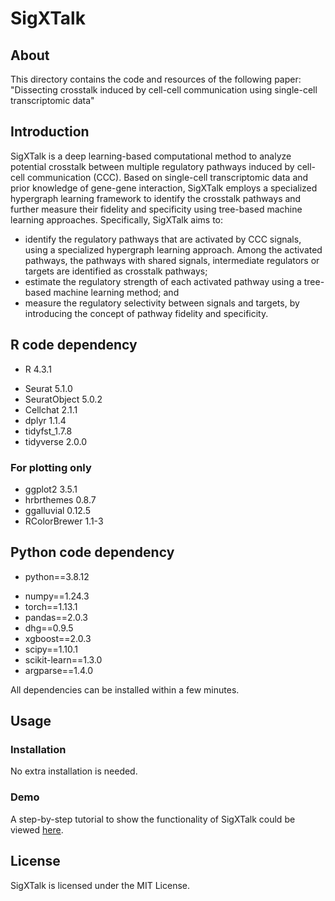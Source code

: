 # SigXTalk
## About
This directory contains the code and resources of the following paper:
"Dissecting crosstalk induced by cell-cell communication using single-cell transcriptomic data"

## Introduction
SigXTalk is a deep learning-based computational method to analyze potential crosstalk between multiple regulatory pathways induced by cell-cell communication (CCC). Based on single-cell transcriptomic data and prior knowledge of gene-gene interaction, SigXTalk employs a specialized hypergraph learning framework to identify the crosstalk pathways and further measure their fidelity and specificity using tree-based machine learning approaches. Specifically, SigXTalk aims to:
-	identify the regulatory pathways that are activated by CCC signals, using a specialized hypergraph learning approach. Among the activated pathways, the pathways with shared signals, intermediate regulators or targets are identified as crosstalk pathways;
-	estimate the regulatory strength of each activated pathway using a tree-based machine learning method; and 
- measure the regulatory selectivity between signals and targets, by introducing the concept of pathway fidelity and specificity. 

## R code dependency
- R 4.3.1
* Seurat 5.1.0
* SeuratObject 5.0.2
* Cellchat 2.1.1
* dplyr 1.1.4
* tidyfst_1.7.8
* tidyverse 2.0.0
  
### For plotting only
* ggplot2 3.5.1
* hrbrthemes 0.8.7
* ggalluvial 0.12.5
* RColorBrewer 1.1-3
  
## Python code dependency  
- python==3.8.12  
* numpy==1.24.3  
* torch==1.13.1 
* pandas==2.0.3  
* dhg==0.9.5  
* xgboost==2.0.3  
* scipy==1.10.1  
* scikit-learn==1.3.0  
* argparse==1.4.0
  
All dependencies can be installed within a few minutes.
## Usage

### Installation
No extra installation is needed. 
### Demo
A step-by-step tutorial to show the functionality of SigXTalk could be viewed [here](https://github.com/LithiumHou/SigXTalk/blob/master/vignettes/Demo_HNSCC.md).

## License
SigXTalk is licensed under the MIT License.



